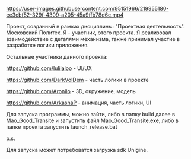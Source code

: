 https://user-images.githubusercontent.com/95151966/219955180-ee3cbf52-329f-4309-a205-45a9ffb78d6c.mp4

Проект, созданный в рамках дисциплины: "Проектная деятельность". Московский Политех. Я - участник, этого проекта.
Я реализовал взаимодействие с деталями механизма, также принимал участие в разработке логики приложения.

Остальные участники данного проекта:
  
  https://github.com/Iuliialoo - UI/UX
  
  https://github.com/DarkVolDem - часть логики в проекте
  
  https://github.com/Aronilo - 3D, окружение, модель
  
  https://github.com/ArkashaP - анимация, часть логики, UI
  
Для запуска программы, можно зайти, либо в папку build далее в Mao_Good_Transite и запустить файл Mao_Good_Transite.exe,
либо в папке проекта запустить launch_release.bat

p.s.

Для запуска может потребоватся загрузка sdk Unigine.
